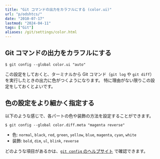 ```yaml
---
title: "Git コマンドの出力をカラフルにする (color.ui)"
url: "p/odshtcs/"
date: "2010-07-17"
lastmod: "2024-04-11"
tags: ["Git"]
aliases: /git/settings/color.html
---
```


Git コマンドの出力をカラフルにする
----

```console
$ git config --global color.ui "auto"
```

この設定をしておくと、ターミナルから Git コマンド（`git log` や `git diff`）を実行したときの出力に色がつくようになります。
特に理由がない限りこの設定をしておくとよいです。


色の設定をより細かく指定する
---

以下のような感じで、各パートの色や装飾の方法を設定することができます。

```console
$ git config --global color.diff.meta "magenta reverse"
```

* 色: `normal`, `black`, `red`, `green`, `yellow`, `blue`, `magenta`, `cyan`, `white`
* 装飾: `bold`, `dim`, `ul`, `blink`, `reverse`

どのような項目があるかは、[`git config` のヘルプサイト](https://git-scm.com/docs/git-config#Documentation/git-config.txt-coloradvice) で確認できます。

